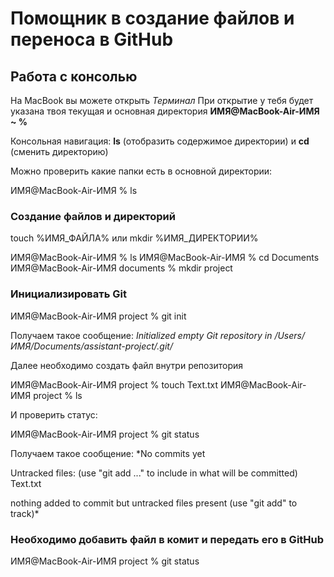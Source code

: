 # Помощник в создание файлов и переноса в GitHub

## Работа с консолью

На MacBook вы можете открыть *Терминал*
При открытие у тебя будет указана твоя текущая и основная директория **ИМЯ@MacBook-Air-ИМЯ ~ %**

Консольная навигация: **ls** (отобразить содержимое директории) и **cd** (сменить директорию)

Можно проверить какие папки есть в основной директории:

ИМЯ@MacBook-Air-ИМЯ % ls

### Создание файлов и директорий

touch %ИМЯ_ФАЙЛА% или mkdir %ИМЯ_ДИРЕКТОРИИ%

ИМЯ@MacBook-Air-ИМЯ % ls
ИМЯ@MacBook-Air-ИМЯ % cd Documents
ИМЯ@MacBook-Air-ИМЯ documents % mkdir project


### Инициализировать Git


ИМЯ@MacBook-Air-ИМЯ project % git init

Получаем такое сообщение: *Initialized empty Git repository in /Users/ИМЯ/Documents/assistant-project/.git/*

Далее необходимо создать файл внутри репозитория


ИМЯ@MacBook-Air-ИМЯ project % touch Text.txt
ИМЯ@MacBook-Air-ИМЯ project % ls

И проверить статус:

ИМЯ@MacBook-Air-ИМЯ project % git status

Получаем такое сообщение: *No commits yet

Untracked files:
  (use "git add <file>..." to include in what will be committed)
	Text.txt

nothing added to commit but untracked files present (use "git add" to track)*

### Необходимо добавить файл в комит и передать его в GitHub

ИМЯ@MacBook-Air-ИМЯ project % git status